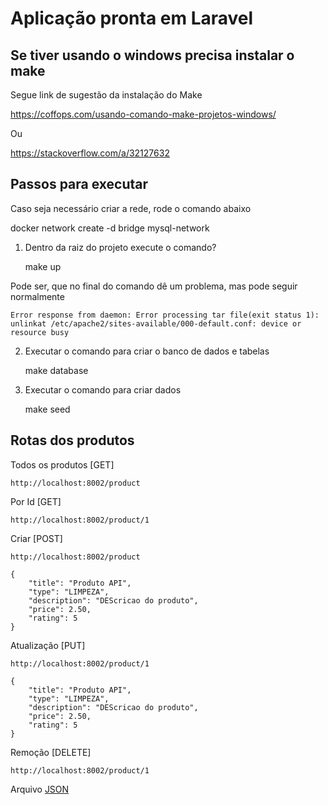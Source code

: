 

# Aplicação pronta em Laravel

## Se tiver usando o windows precisa instalar o make

Segue link de sugestão da instalação do Make

https://coffops.com/usando-comando-make-projetos-windows/

Ou

https://stackoverflow.com/a/32127632

## Passos para executar

Caso seja necessário criar a rede, rode o comando abaixo

   docker network create -d bridge mysql-network

1. Dentro da raiz do projeto execute o comando?

    make up

Pode ser, que no final do comando dê um problema, mas pode seguir normalmente

    Error response from daemon: Error processing tar file(exit status 1): unlinkat /etc/apache2/sites-available/000-default.conf: device or resource busy

2. Executar o comando para criar o banco de dados e tabelas

    make database

3. Executar o comando para criar dados 

    make seed

## Rotas dos produtos

Todos os produtos [GET]
    
    http://localhost:8002/product

Por Id [GET]
    
    http://localhost:8002/product/1

Criar [POST]
    
    http://localhost:8002/product

    {
        "title": "Produto API",
        "type": "LIMPEZA",
        "description": "DEScricao do produto",
        "price": 2.50,
        "rating": 5
    }

Atualização [PUT]

    http://localhost:8002/product/1

    {
        "title": "Produto API",
        "type": "LIMPEZA",
        "description": "DEScricao do produto",
        "price": 2.50,
        "rating": 5
    }

Remoção [DELETE]

    http://localhost:8002/product/1

Arquivo [JSON](https://github.com/cbcarlos07/api-laravel/blob/main/img/Insomnia_2022-06-27.json)